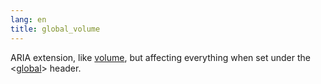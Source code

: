 ```yaml
---
lang: en
title: global_volume
---
```

ARIA extension, like [volume](volume), but affecting everything when set
under the <[global](/headers/global)> header.
